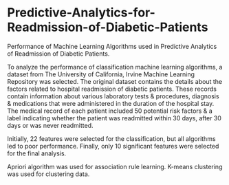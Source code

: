 # Predictive-Analytics-for-Readmission-of-Diabetic-Patients

Performance of Machine Learning Algorithms used in Predictive Analytics of Readmission of Diabetic Patients.

To analyze the performance of classification machine learning algorithms, a dataset from The University of California, Irvine Machine Learning Repository was selected. The original dataset contains the details about the factors related to hospital readmission of diabetic patients. These records contain information about various laboratory tests & procedures, diagnosis & medications that were administered in the duration of the hospital stay. The medical record of each patient included 50 potential risk factors & a label indicating whether the patient was readmitted within 30 days, after 30 days or was never readmitted.

Initially, 22 features were selected for the classification, but all algorithms led to poor performance. Finally, only 10 significant features were selected for the final analysis.

Apriori algorithm was used for association rule learning. 
K-means clustering was used for clustering data.
